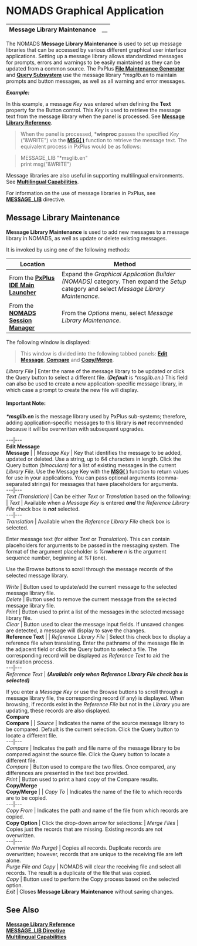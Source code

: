 # NOMADS Graphical Application  
  
**Message Library Maintenance** |  **__**  
---|---  
  
The NOMADS **Message Library Maintenance** is used to set up message libraries that can be accessed by various different graphical user interface applications. Setting up a message library allows standardized messages for prompts, errors and warnings to be easily maintained as they can be updated from a common source. The PxPlus **[File Maintenance Generator](../Dictionary-Based%20Development/Fmgen/Fmgen%20Introduction.md)** and **[Query Subsystem](../Dictionary-Based%20Development/Query%20Subsystem/Overview.md)** use the message library _*msglib.en_ to maintain prompts and button messages, as well as all warning and error messages.

**_Example:_**

In this example, a message _Key_ was entered when defining the **Text** property for the Button control. This _Key_ is used to retrieve the message text from the message library when the panel is processed. See **[Message Library Reference](Message%20Library%20Reference.md)**.

> When the panel is processed, ***winproc** passes the specified _Key_ ("&WRITE") via the **[MSG( )](../../functions/msg.md)** function to retrieve the message text. The equivalent process in PxPlus would be as follows:

> MESSAGE_LIB "*msglib.en"  
>  print msg("&WRITE")

Message libraries are also useful in supporting multilingual environments. See **[Multilingual Capabilities](../Multilingual%20Capabilities/Introduction.md)**.

For information on the use of message libraries in PxPlus, see **[MESSAGE_LIB](../../directives/message_lib.md)** directive.

## Message Library Maintenance

**Message Library Maintenance** is used to add new messages to a message library in NOMADS, as well as update or delete existing messages.

It is invoked by using one of the following methods:

**Location** |  **Method**  
---|---  
From the **[PxPlus IDE Main Launcher](../../PxPlus%20IDE/IDE%20Main%20Launcher.md)** |  Expand the _Graphical Application Builder (NOMADS)_ category. Then expand the _Setup_ category and select _Message Library Maintenance_.  
From the **[NOMADS Session Manager](../NOMADS%20Development/Getting%20Started.htm#sessionmgr)** |  From the _Options_ menu, select _Message Library Maintenance_.  
  
The following window is displayed:

> This window is divided into the following tabbed panels: **[Edit Message](Overview.htm#editmessage)**, **[Compare](Overview.htm#compare)** and **[Copy/Merge](Overview.htm#copymerge)**.

_Library File_ |  Enter the name of the message library to be updated or click the Query button to select a different file. (**_Default_** is _*msglib.en_.) This field can also be used to create a new application-specific message library, in which case a prompt to create the new file will display.

#### **Important Note:**  
**_*msglib.en_** is the message library used by PxPlus sub-systems; therefore, adding application-specific messages to this library is **_not_** recommended because it will be overwritten with subsequent upgrades.  
  
---|---  
**Edit Message**  
**Message** |  |  _Message Key_ |  Key that identifies the message to be added, updated or deleted. Use a string, up to 64 characters in length. Click the Query button _(binoculars)_ for a list of existing messages in the current _Library File_. Use the Message Key with the **[MSG( )](../../functions/msg.md)** function to return values for use in your applications. You can pass optional arguments (comma-separated strings) for messages that have placeholders for arguments.  
---|---  
_Text (Translation)_ |  Can be either _Text_ or _Translation_ based on the following: |  _Text_ |  Available when a _Message Key_ is entered **_and_** the _Reference Library File_ check box is **_not_** selected.  
---|---  
_Translation_ |  Available when the _Reference Library File_ check box is selected.  
  
Enter message text (for either _Text_ or _Translation_). This can contain placeholders for arguments to be passed in the messaging system. The format of the argument placeholder is _%n**where** n_ is the argument sequence number, beginning at _%1_ (one).

Use the Browse buttons to scroll through the message records of the selected message library.  
  
_Write_ |  Button used to update/add the current message to the selected message library file.  
_Delete_ |  Button used to remove the current message from the selected message library file.  
_Print_ |  Button used to print a list of the messages in the selected message library file.  
_Clear_ |  Button used to clear the message input fields. If unsaved changes are detected, a message will display to save the changes.  
**Reference Text** |  |  _Reference Library File_ |  Select this check box to display a reference file when translating. Enter the pathname of the message file in the adjacent field or click the Query button to select a file. The corresponding record will be displayed as _Reference Text_ to aid the translation process.  
---|---  
_Reference Text_ |  **_(Available only when Reference Library File check box is selected)_**  
  
If you enter a _Message Key_ or use the Browse buttons to scroll through a message library file, the corresponding record (if any) is displayed. When browsing, if records exist in the _Reference File_ but not in the _Library_ you are updating, these records are also displayed.  
**Compare**  
**Compare** |  |  _Source_ |  Indicates the name of the source message library to be compared. Default is the current selection. Click the Query button to locate a different file.  
---|---  
_Compare_ |  Indicates the path and file name of the message library to be compared against the source file. Click the Query button to locate a different file.  
_Compare_ |  Button used to compare the two files. Once compared, any differences are presented in the text box provided.  
_Print_ |  Button used to print a hard copy of the Compare results.  
**Copy/Merge**  
**Copy/Merge** |  |  _Copy To_ |  Indicates the name of the file to which records are to be copied.  
---|---  
_Copy From_ |  Indicates the path and name of the file from which records are copied.  
**Copy Option** |  Click the drop-down arrow for selections: |  _Merge Files_ |  Copies just the records that are missing. Existing records are not overwritten.  
---|---  
_Overwrite (No Purge)_ |  Copies all records. Duplicate records are overwritten; however, records that are unique to the receiving file are left alone.  
_Purge File and Copy_ |  NOMADS will clear the receiving file and select all records. The result is a duplicate of the file that was copied.  
_Copy_ |  Button used to perform the Copy process based on the selected option.  
_Exit_ |  Closes **Message Library Maintenance** without saving changes.  
  
## See Also

**[Message Library Reference](Message%20Library%20Reference.md)**  
**[MESSAGE_LIB Directive](../../directives/message_lib.md)**  
**[Multilingual Capabilities](../Multilingual%20Capabilities/Introduction.md)**
